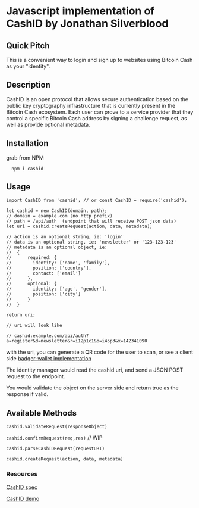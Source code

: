 # Javascript implementation of CashID by Jonathan Silverblood

## Quick Pitch

This is a convenient way to login and sign up to websites using Bitcoin Cash as your "identity".

## Description

CashID is an open protocol that allows secure authentication based on the public key cryptography infrastructure that is currently present in the Bitcoin Cash ecosystem. Each user can prove to a service provider that they control a specific Bitcoin Cash address by signing a challenge request, as well as provide optional metadata.

## Installation

grab from NPM

```
  npm i cashid
```

## Usage

```
import CashID from 'cashid'; // or const CashID = require('cashid');

let cashid = new CashID(domain, path);
// domain = example.com (no http prefix)
// path = /api/auth  (endpoint that will receive POST json data)
let uri = cashid.createRequest(action, data, metadata);

// action is an optional string, ie: 'login'
// data is an optional string, ie: 'newsletter' or '123-123-123'
// metadata is an optional object, ie:
//  {
//      required: {
//        identity: ['name', 'family'],
//        position: ['country'],
//        contact: ['email']
//      },
//      optional: {
//        identity: ['age', 'gender'],
//        position: ['city']
//      }
//  }

return uri;

// uri will look like

// cashid:example.com/api/auth?a=register&d=newsletter&r=i12p1c1&o=i45p3&x=142341090
```

with the uri, you can generate a QR code for the user to scan, or see a client side [badger-wallet implementation](https://github.com/paOol/react-cashid)

The identity manager would read the cashid uri, and send a JSON POST request to the endpoint.

You would validate the object on the server side and return true as the response if valid.

## Available Methods

`cashid.validateRequest(responseObject)`

`cashid.confirmRequest(req,res)` // WIP

`cashid.parseCashIDRequest(requestURI)`

`cashid.createRequest(action, data, metadata)`

### Resources

[CashID spec](https://gitlab.com/cashid/protocol-specification)

[CashID demo](https://demo.cashid.info/)
